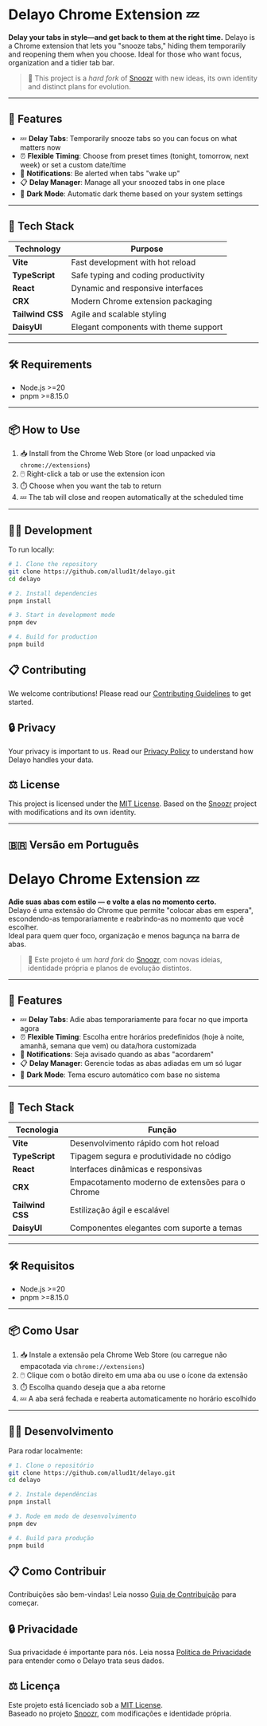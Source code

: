 # Delayo Chrome Extension 💤

**Delay your tabs in style—and get back to them at the right time.**
Delayo is a Chrome extension that lets you "snooze tabs," hiding them temporarily and reopening them when you choose.
Ideal for those who want focus, organization and a tidier tab bar.

> 📌 This project is a *hard fork* of [Snoozr](https://github.com/hardchor/snoozr) with new ideas, its own identity
> and distinct plans for evolution.

---

## 🚀 Features

- 💤 **Delay Tabs**: Temporarily snooze tabs so you can focus on what matters now
- ⏰ **Flexible Timing**: Choose from preset times (tonight, tomorrow, next week) or set a custom date/time
- 🔔 **Notifications**: Be alerted when tabs "wake up"
- 📋 **Delay Manager**: Manage all your snoozed tabs in one place
- 🌙 **Dark Mode**: Automatic dark theme based on your system settings

---

## 🧰 Tech Stack

| Technology       | Purpose                                          |
|------------------|--------------------------------------------------|
| **Vite**         | Fast development with hot reload                 |
| **TypeScript**   | Safe typing and coding productivity              |
| **React**        | Dynamic and responsive interfaces                |
| **CRX**          | Modern Chrome extension packaging                |
| **Tailwind CSS** | Agile and scalable styling                       |
| **DaisyUI**      | Elegant components with theme support            |

---

## 🛠 Requirements

- Node.js >=20
- pnpm >=8.15.0

---

## 📦 How to Use

1. 📥 Install from the Chrome Web Store (or load unpacked via `chrome://extensions`)
2. 🖱️ Right-click a tab or use the extension icon
3. ⏱️ Choose when you want the tab to return
4. 💤 The tab will close and reopen automatically at the scheduled time

---

## 🧑‍💻 Development

To run locally:

```bash
# 1. Clone the repository
git clone https://github.com/allud1t/delayo.git
cd delayo

# 2. Install dependencies
pnpm install

# 3. Start in development mode
pnpm dev

# 4. Build for production
pnpm build
```

## 📋 Contributing

We welcome contributions! Please read our [Contributing Guidelines](docs/CONTRIBUTING.md) to get started.

## 🔒 Privacy

Your privacy is important to us. Read our [Privacy Policy](docs/PRIVACY.md) to understand how Delayo handles your data.

## ⚖️ License

This project is licensed under the [MIT License](LICENSE).
Based on the [Snoozr](https://github.com/hardchor/snoozr) project with modifications and its own identity.

---

## 🇧🇷 Versão em Português

# Delayo Chrome Extension 💤

**Adie suas abas com estilo — e volte a elas no momento certo.**  
Delayo é uma extensão do Chrome que permite "colocar abas em espera", escondendo-as temporariamente e reabrindo-as no
momento que você escolher.  
Ideal para quem quer foco, organização e menos bagunça na barra de abas.

> 📌 Este projeto é um *hard fork* do [Snoozr](https://github.com/hardchor/snoozr), com novas ideias, identidade própria
> e planos de evolução distintos.

---

## 🚀 Features

- 💤 **Delay Tabs**: Adie abas temporariamente para focar no que importa agora
- ⏰ **Flexible Timing**: Escolha entre horários predefinidos (hoje à noite, amanhã, semana que vem) ou data/hora
  customizada
- 🔔 **Notifications**: Seja avisado quando as abas "acordarem"
- 📋 **Delay Manager**: Gerencie todas as abas adiadas em um só lugar
- 🌙 **Dark Mode**: Tema escuro automático com base no sistema

---

## 🧰 Tech Stack

| Tecnologia       | Função                                           |
|------------------|--------------------------------------------------|
| **Vite**         | Desenvolvimento rápido com hot reload            |
| **TypeScript**   | Tipagem segura e produtividade no código         |
| **React**        | Interfaces dinâmicas e responsivas               |
| **CRX**          | Empacotamento moderno de extensões para o Chrome |
| **Tailwind CSS** | Estilização ágil e escalável                     |
| **DaisyUI**      | Componentes elegantes com suporte a temas        |

---

## 🛠 Requisitos

- Node.js >=20
- pnpm >=8.15.0

---

## 📦 Como Usar

1. 📥 Instale a extensão pela Chrome Web Store (ou carregue não empacotada via `chrome://extensions`)
2. 🖱️ Clique com o botão direito em uma aba ou use o ícone da extensão
3. ⏱️ Escolha quando deseja que a aba retorne
4. 💤 A aba será fechada e reaberta automaticamente no horário escolhido

---

## 🧑‍💻 Desenvolvimento

Para rodar localmente:

```bash
# 1. Clone o repositório
git clone https://github.com/allud1t/delayo.git
cd delayo

# 2. Instale dependências
pnpm install

# 3. Rode em modo de desenvolvimento
pnpm dev

# 4. Build para produção
pnpm build
```

## 📋 Como Contribuir

Contribuições são bem-vindas! Leia nosso [Guia de Contribuição](docs/CONTRIBUTING.md) para começar.

## 🔒 Privacidade

Sua privacidade é importante para nós. Leia nossa [Política de Privacidade](docs/PRIVACY.md) para entender como o Delayo trata seus dados.

## ⚖️ Licença

Este projeto está licenciado sob a [MIT License](LICENSE).  
Baseado no projeto [Snoozr](https://github.com/hardchor/snoozr), com modificações e identidade própria.
